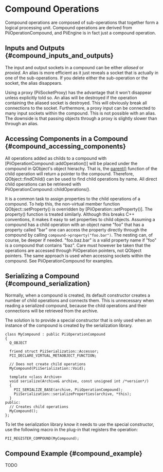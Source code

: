 Compound Operations
===================

Compound operations are composed of sub-operations that together form
a logical processing unit. Compound operations are derived from
PiiOperationCompound, and PiiEngine is in fact just a compound
operation.

Inputs and Outputs {#compound_inputs_and_outputs}
------------------

The input and output sockets in a compound can be either *aliased* or
*proxied*. An alias is more efficient as it just reveals a socket that
is actually in one of the sub-operations. If you delete either the
sub-operation or the socket, the alias disappears.

Using a proxy (PiiSocketProxy) has the advantage that it won't
disappear unless explicitly told so. An alias will be destroyed if the
operation containing the aliased socket is destroyed. This will
obviously break all connections to the socket. Furthermore, a proxy
input can be connected to many input sockets within the compound.
This is not possible with an alias. The downside is that passing
objects through a proxy is slightly slower than through an alias.

Accessing Components in a Compound {#compound_accessing_components}
----------------------------------

All operations added as childs to a compound with
[PiiOperationCompound::addOperation()] will be placed under the
compound in QObject's object hierachy. That is, the
[parent()](QObject::parent()) function of the child operation will
return a pointer to the compound. Therefore, QObject::findChild() can
be used to find child operations by name. All direct child operations
can be retrieved with PiiOperationCompound::childOperations().

It is a common task to assign properties to the child operations of a
compound. To help this, the non-virtual member function
QObject::setProperty() is overridden by [PiiOperation::setProperty()].
The property() function is treated similarly. Although this breaks C++
conventions, it makes it easy to set properties to child
objects. Assuming a compound has a child operation with an object name
"foo" that has a property called "bar" one can access the property
directly through the compound by calling
`compound->property("foo.bar")`. The nesting can, of course, be deeper
if needed. "foo.baz.bar" is a valid property name if "foo" is a
compound that contains "baz". Care must however be taken that the
operations are accessed through PiiOperation pointers, not QObject
pointers. The same approach is used when accessing sockets within the
compound. See PiiOperationCompound for examples.

Serializing a Compound {#compound_serialization}
----------------------

Normally, when a compound is created, its default constructor creates
a number of child operations and connects them. This is unnecessary
when reading a serialized compound, because the child operations and
their connections will be retrieved from the archive.

The solution is to provide a special constructor that is only used
when an instance of the compound is created by the serialization
library.

~~~
class MyCompound : public PiiOperationCompound
{
  Q_OBJECT

  friend struct PiiSerialization::Accessor;
  PII_DECLARE_VIRTUAL_METAOBJECT_FUNCTION;

  // Does not create child operations
  MyCompound(PiiSerialization::Void);

  template <class Archive>
  void serialize(Archive& archive, const unsigned int /*version*/)
  {
    PII_SERIALIZE_BASE(archive, PiiOperationCompound);
    PiiSerialization::serializeProperties(archive, *this);
  }
public:
  // Creates child operations
  MyCompound();
};
~~~

To let the serialization library know it needs to use the special
constructor, use the following macro in the plug-in that registers the
operation:

~~~
PII_REGISTER_COMPOUND(MyCompound);
~~~


Compound Example {#compound_example}
----------------

TODO
